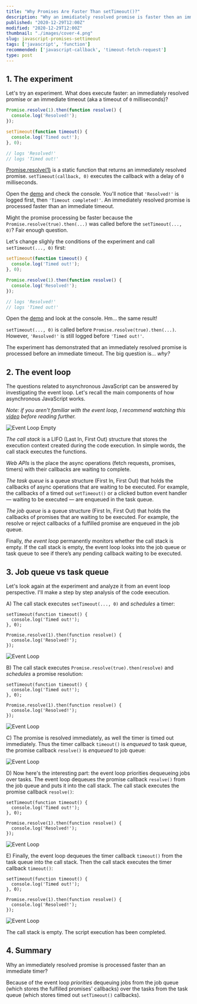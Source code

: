 ```yaml
---
title: "Why Promises Are Faster Than setTimeout()?"
description: "Why an immidiately resolved promise is faster then an immediate timeout?"
published: "2020-12-29T12:00Z"
modified: "2020-12-29T12:00Z"
thumbnail: "./images/cover-4.png"
slug: javascript-promises-settimeout
tags: ['javascript', 'function']
recommended: ['javascript-callback', 'timeout-fetch-request']
type: post
---
```


## 1. The experiment

Let's try an experiment. What does execute faster: an immediately resolved promise or an immediate timeout (aka a timeout of `0` milliseconds)?  

```javascript
Promise.resolve(1).then(function resolve() {
  console.log('Resolved!');
});

setTimeout(function timeout() {
  console.log('Timed out!');
}, 0);

// logs 'Resolved!'
// logs 'Timed out!'
```

[Promise.resolve(1)](https://developer.mozilla.org/en-US/docs/Web/JavaScript/Reference/Global_Objects/Promise/resolve) is a static function that returns an immediately resolved promise. `setTimeout(callback, 0)` executes the callback with a delay of `0` milliseconds.  

Open the [demo](https://jsitor.com/wJFrt5VCiU) and check the console. You'll notice that `'Resolved!'` is logged first, then `'Timeout completed!'`. An immediately resolved promise is processed faster than an immediate timeout.  

Might the promise processing be faster because the `Promise.resolve(true).then(...)` was called before the `setTimeout(..., 0)`? Fair enough question.  

Let's change slighly the conditions of the experiment and call `setTimeout(..., 0)` first:

```javascript
setTimeout(function timeout() {
  console.log('Timed out!');
}, 0);

Promise.resolve(1).then(function resolve() {
  console.log('Resolved!');
});

// logs 'Resolved!'
// logs 'Timed out!'
```

Open the [demo](https://jsitor.com/kslO11KZW5) and look at the console. Hm... the same result!

`setTimeout(..., 0)` is called before `Promise.resolve(true).then(...)`. However, `'Resolved!'` is still logged before `'Timed out!'`.  

The experiment has demonstrated that an immediately resolved promise is processed before an immediate timeout. The big question is... *why?* 

## 2. The event loop

The questions related to asynchronous JavaScript can be answered by investigating the event loop. Let's recall the main components of how asynchronous JavaScript works.  

*Note: if you aren't familiar with the event loop, I recommend watching this [video](https://www.youtube.com/watch?v=8aGhZQkoFbQ) before reading further.*  

![Event Loop Empty](./images/Selection_019.png)

*The call stack* is a LIFO (Last In, First Out) structure that stores the execution context created during the code execution. In simple words, the call stack executes the functions.  

*Web APIs* is the place the async operations (fetch requests, promises, timers) with their callbacks are waiting to complete.   

*The task queue* is a queue structure (First In, First Out) that holds the callbacks of async operations that are waiting to be executed. For example, the callbacks of a timed out `setTimeout()` or a clicked button event handler &mdash; waiting to be executed &mdash; are enqueued in the task queue.  

*The job queue* is a queue structure (First In, First Out) that holds the callbacks of promises that are waiting to be executed. For example, the resolve or reject callbacks of a fulfilled promise are enqueued in the job queue.  

Finally, *the event loop* permanently monitors whether the call stack is empty. If the call stack is empty, the event loop looks into the job queue or task queue to see if there’s any pending callback waiting to be executed.  

## 3. Job queue vs task queue

Let's look again at the experiment and analyze it from an event loop perspective. I'll make a step by step analysis of the code execution.  

A) The call stack executes `setTimeout(..., 0)` and *schedules* a timer:

```javascript{1-3}
setTimeout(function timeout() {
  console.log('Timed out!');
}, 0);

Promise.resolve(1).then(function resolve() {
  console.log('Resolved!');
});
```

![Event Loop](./images/Selection_020.png)

B) The call stack executes `Promise.resolve(true).then(resolve)` and *schedules* a promise resolution:

```javascript{5-7}
setTimeout(function timeout() {
  console.log('Timed out!');
}, 0);

Promise.resolve(1).then(function resolve() {
  console.log('Resolved!');
});
```

![Event Loop](./images/Selection_021.png)

C) The promise is resolved immediately, as well the timer is timed out immediately. Thus the timer callback `timeout()` is *enqueued* to task queue, the promise callback `resolve()` is *enqueued* to job queue:

![Event Loop](./images/Selection_025.png)

D) Now here's the interesting part: the event loop priorities dequeueing jobs over tasks. The event loop dequeues the promise callback `resolve()` from the job queue and puts it into the call stack. The call stack executes the promise callback ``resolve()``:  

```javascript{6}
setTimeout(function timeout() {
  console.log('Timed out!');
}, 0);

Promise.resolve(1).then(function resolve() {
  console.log('Resolved!');
});
```

![Event Loop](./images/Selection_026.png)

E) Finally, the event loop dequeues the timer callback `timeout()` from the task queue into the call stack. Then the call stack executes the timer callback ``timeout()``:  

```javascript{2}
setTimeout(function timeout() {
  console.log('Timed out!');
}, 0);

Promise.resolve(1).then(function resolve() {
  console.log('Resolved!');
});
```

![Event Loop](./images/Selection_027.png)

The call stack is empty. The script execution has been completed.  

## 4. Summary

Why an immediately resolved promise is processed faster than an immediate timer?  

Because of the event loop *priorities* dequeuing jobs from the job queue (which stores the fulfilled promises' callbacks) over the tasks from the task queue (which stores timed out `setTimeout()` callbacks).  